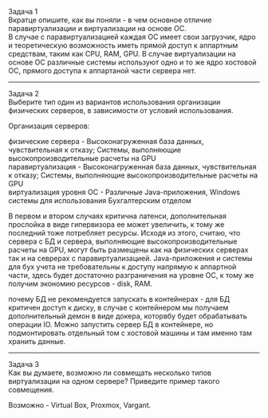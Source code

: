 Задача 1  
Вкратце опишите, как вы поняли - в чем основное отличие паравиртуализации и виртуализации на основе ОС.  
В случае с паравиртуализацией каждая ОС имеет свои загрузчик, ядро и теоретическую возможность иметь прямой доступ к аппартным средствам, таким как CPU, RAM, GPU.
В случае виртуализации на основе ОС различные системы используют одно и то же ядро хостовой ОС, прямого доступа к аппартаной части сервера нет. 

---
Задача 2  
Выберите тип один из вариантов использования организации физических серверов, в зависимости от условий использования.

Организация серверов:

физические сервера - Высоконагруженная база данных, чувствительная к отказу; Системы, выполняющие высокопроизводительные расчеты на GPU  
паравиртуализация - Высоконагруженная база данных, чувствительная к отказу; Системы, выполняющие высокопроизводительные расчеты на GPU  
виртуализация уровня ОС - Различные Java-приложения, Windows системы для использования Бухгалтерским отделом  

В первом и втором случаях критична латенси, дополнительная прослойка в виде гипервизора ее может увеличить, к тому же последний тоже потребляет ресурсы.
Исходя из этого, считаю, что сервера с БД и сервера, выполняющие высокопроизводительные расчеты на GPU, могут быть размещены как на физических серверах так и на севрерах
с паравиртуализацией.
Java-приложения и системы для бух учета не требовательны к доступу напрямую к аппартной части, здесь будет достаточно разграничения на уровне ОС, к тому же получим экономию
ресурсов - disk, RAM.

почему БД не рекомендуется запускать в контейнерах - для БД критичен доступ к диску, в случае с контейнером мы получаем дополнительный демон в виде докера, которвбу будет
обрабатывать операции IO. Можно запустить сервер БД в контейнере, но подмонтировать отдельный том с хостовой машины и там именно там хранить данные.

---
Задача 3  
Как вы думаете, возможно ли совмещать несколько типов виртуализации на одном сервере? Приведите пример такого совмещения.

Возможно - Virtual Box, Proxmox, Vargant.
